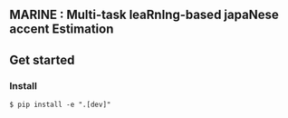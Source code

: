 ## **MARINE** : **M**ulti-task lea**R**n**I**ng-based japa**N**ese accent **E**stimation

## Get started

### Install

```shell
$ pip install -e ".[dev]"
```
